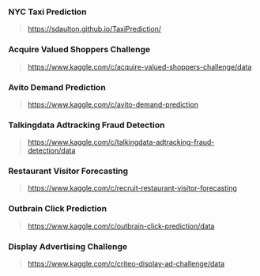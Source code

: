 ### NYC Taxi Prediction  
> https://sdaulton.github.io/TaxiPrediction/  

### Acquire Valued Shoppers Challenge  
> https://www.kaggle.com/c/acquire-valued-shoppers-challenge/data  

### Avito Demand Prediction  
> https://www.kaggle.com/c/avito-demand-prediction

### Talkingdata Adtracking Fraud Detection  
> https://www.kaggle.com/c/talkingdata-adtracking-fraud-detection/data  

### Restaurant Visitor Forecasting  
> https://www.kaggle.com/c/recruit-restaurant-visitor-forecasting  

### Outbrain Click Prediction  
> https://www.kaggle.com/c/outbrain-click-prediction/data  

### Display Advertising Challenge  
> https://www.kaggle.com/c/criteo-display-ad-challenge/data  
